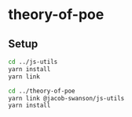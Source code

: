 # theory-of-poe

## Setup
```bash
cd ../js-utils
yarn install
yarn link

cd ../theory-of-poe
yarn link @jacob-swanson/js-utils
yarn install
```